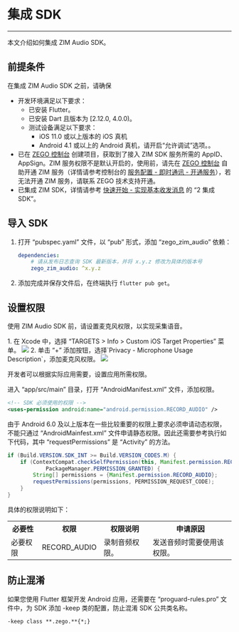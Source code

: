 # 集成 SDK

- - -

本文介绍如何集成 ZIM Audio SDK。

## 前提条件

在集成 ZIM Audio SDK 之前，请确保
- 开发环境满足以下要求：
    - 已安装 Flutter。
    - 已安装 Dart 且版本为 [2.12.0, 4.0.0)。
    - 测试设备满足以下要求：
        - iOS 11.0 或以上版本的 iOS 真机
        - Android 4.1 或以上的 Android 真机，请开启“允许调试”选项。。
- 已在 [ZEGO 控制台](https://console.zego.im) 创建项目，获取到了接入 ZIM SDK 服务所需的 AppID、AppSign。ZIM 服务权限不是默认开启的，使用前，请先在 [ZEGO 控制台](https://console.zego.im) 自助开通 ZIM 服务（详情请参考控制台的 [服务配置 - 即时通讯 - 开通服务](https://doc-zh.zego.im/article/14994)），若无法开通 ZIM 服务，请联系 ZEGO 技术支持开通。
- 已集成 ZIM SDK，详情请参考 [快速开始 - 实现基本收发消息](/zim-flutter/send-and-receive-messages) 的 “2 集成 SDK”。



##  导入 SDK

1. 打开 “pubspec.yaml” 文件，以 “pub” 形式，添加 “zego_zim_audio” 依赖：

    ```yaml
    dependencies:
        # 请从发布日志查询 SDK 最新版本，并将 x.y.z 修改为具体的版本号
        zego_zim_audio: ^x.y.z
    ```

2. 添加完成并保存文件后，在终端执行 `flutter pub get`。 

## 设置权限

使用 ZIM Audio SDK 前，请设置麦克风权限，以实现采集语音。

<Tabs>
<Tab title="iOS">
1. 在 Xcode 中，选择 “TARGETS > Info > Custom iOS Target Properties” 菜单。
<Frame width="512" height="auto" caption=""><img src="https://doc-media.zego.im/sdk-doc/Pics/ZIM/ZIMAudio/add_property_audio.jpeg" /></Frame>
2. 单击 “+” 添加按钮，选择`Privacy - Microphone Usage Description`，添加麦克风权限。
<Frame width="512" height="auto" caption=""><img src="https://doc-media.zego.im/sdk-doc/Pics/ZIM/ZIMAudio/addition_done.jpeg" /></Frame>
</Tab>
<Tab title="Android">

开发者可以根据实际应用需要，设置应用所需权限。

进入 “app/src/main” 目录，打开 “AndroidManifest.xml” 文件，添加权限。

```xml
<!-- SDK 必须使用的权限 -->
<uses-permission android:name="android.permission.RECORD_AUDIO" />
```

<Warning title="注意">

由于 Android 6.0 及以上版本在一些比较重要的权限上要求必须申请动态权限，不能只通过 “AndroidMainfest.xml” 文件申请静态权限。因此还需要参考执行如下代码，其中 “requestPermissions” 是 “Activity” 的方法。
</Warning>

```java
if (Build.VERSION.SDK_INT >= Build.VERSION_CODES.M) {
    if (ContextCompat.checkSelfPermission(this, Manifest.permission.RECORD_AUDIO) !=
            PackageManager.PERMISSION_GRANTED) {
        String[] permissions = {Manifest.permission.RECORD_AUDIO};
        requestPermissions(permissions, PERMISSION_REQUEST_CODE);
    }
}
```

具体的权限说明如下：

<table>
<tbody><tr>
<th>必要性</th>
<th>权限</th>
<th>权限说明</th>
<th>申请原因</th>
</tr>
<tr>
<td>必要权限</td>
<td>RECORD_AUDIO</td>
<td>录制音频权限。</td>
<td>发送音频时需要使用该权限。</td>
</tr>
</tbody>
</table>
</Tab>
</Tabs>

## 防止混淆

如果您使用 Flutter 框架开发 Android 应用，还需要在 “proguard-rules.pro” 文件中，为 SDK 添加 -keep 类的配置，防止混淆 SDK 公共类名称。

```txt
-keep class **.zego.**{*;}
```
